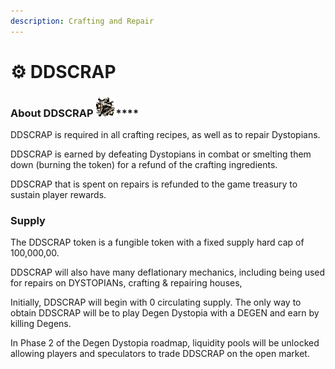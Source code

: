 ```yaml
---
description: Crafting and Repair
---
```


# ⚙ DDSCRAP

### **About DDSCRAP** ![](../../.gitbook/assets/scrap.png)****

DDSCRAP is required in all crafting recipes, as well as to repair Dystopians.

DDSCRAP is earned by defeating Dystopians in combat or smelting them down (burning the token) for a refund of the crafting ingredients.

DDSCRAP that is spent on repairs is refunded to the game treasury to sustain player rewards.

### Supply

The DDSCRAP token is a fungible token with a fixed supply hard cap of 100,000,00.

DDSCRAP will also have many deflationary mechanics, including being used for repairs on DYSTOPIANs, crafting & repairing houses,&#x20;

Initially, DDSCRAP will begin with 0 circulating supply. The only way to obtain DDSCRAP will be to play Degen Dystopia with a DEGEN and earn by killing Degens.

In Phase 2 of the Degen Dystopia roadmap, liquidity pools will be unlocked allowing players and speculators to trade DDSCRAP on the open market.



